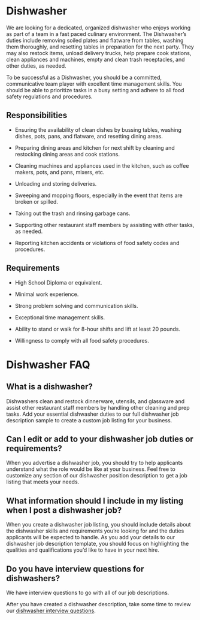 # Dishwasher

We are looking for a dedicated, organized dishwasher who enjoys working as part of a team in a fast paced culinary environment. The Dishwasher’s duties include removing soiled plates and flatware from tables, washing them thoroughly, and resetting tables in preparation for the next party. They may also restock items, unload delivery trucks, help prepare cook stations, clean appliances and machines, empty and clean trash receptacles, and other duties, as needed.

To be successful as a Dishwasher, you should be a committed, communicative team player with excellent time management skills. You should be able to prioritize tasks in a busy setting and adhere to all food safety regulations and procedures.

## Responsibilities

* Ensuring the availability of clean dishes by bussing tables, washing dishes, pots, pans, and flatware, and resetting dining areas.

* Preparing dining areas and kitchen for next shift by cleaning and restocking dining areas and cook stations.

* Cleaning machines and appliances used in the kitchen, such as coffee makers, pots, and pans, mixers, etc.

* Unloading and storing deliveries.

* Sweeping and mopping floors, especially in the event that items are broken or spilled.

* Taking out the trash and rinsing garbage cans.

* Supporting other restaurant staff members by assisting with other tasks, as needed.

* Reporting kitchen accidents or violations of food safety codes and procedures.

## Requirements

* High School Diploma or equivalent.

* Minimal work experience.

* Strong problem solving and communication skills.

* Exceptional time management skills.

* Ability to stand or walk for 8-hour shifts and lift at least 20 pounds.

* Willingness to comply with all food safety procedures.
# Dishwasher FAQ

## What is a dishwasher?

Dishwashers clean and restock dinnerware, utensils, and glassware and assist other restaurant staff members by handling other cleaning and prep tasks. Add your essential dishwasher duties to our full dishwasher job description sample to create a custom job listing for your business.

## Can I edit or add to your dishwasher job duties or requirements?

When you advertise a dishwasher job, you should try to help applicants understand what the role would be like at your business. Feel free to customize any section of our dishwasher position description to get a job listing that meets your needs.

## What information should I include in my listing when I post a dishwasher job?

When you create a dishwasher job listing, you should include details about the dishwasher skills and requirements you’re looking for and the duties applicants will be expected to handle. As you add your details to our dishwasher job description template, you should focus on highlighting the qualities and qualifications you’d like to have in your next hire.

## Do you have interview questions for dishwashers?

We have interview questions to go with all of our job descriptions.

After you have created a dishwasher description, take some time to review our <a
href="https://www.betterteam.com/dishwasher-interview-questions">dishwasher interview questions</a>.

